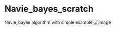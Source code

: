 # Navie_bayes_scratch
Navie_bayes algorithm with simple example
![image](https://github.com/user-attachments/assets/d404aa80-4302-4e39-8381-e05876c80da0)


